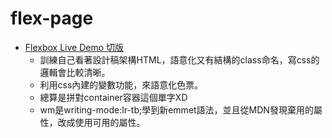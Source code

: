 # flex-page

* [Flexbox Live Demo 切版](https://youtu.be/iVS7qrMEbe8)
    * 訓練自己看著設計稿架構HTML，語意化又有結構的class命名，寫css的邏輯會比較清晰。
    * 利用css內建的變數功能，來語意化色票。
    * 總算是拼對container容器這個單字XD
    * wm是writing-mode:lr-tb;學到新emmet語法，並且從MDN發現棄用的屬性，改成使用可用的屬性。